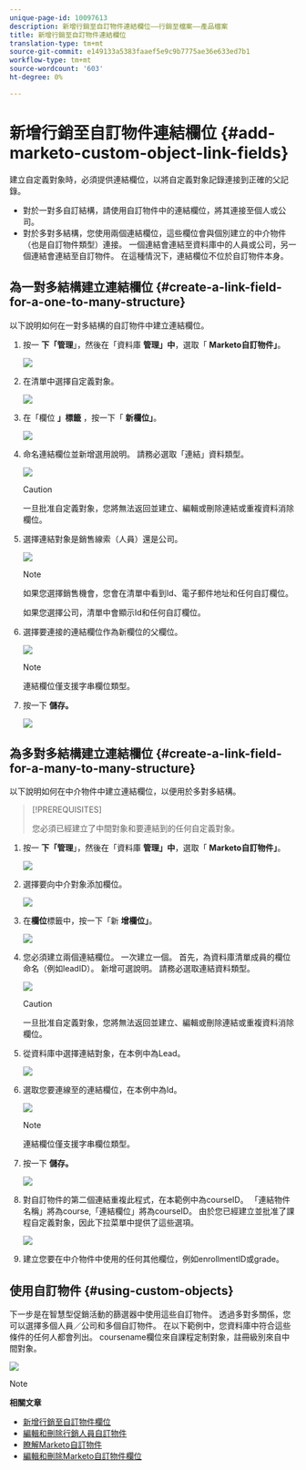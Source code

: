 ```yaml
---
unique-page-id: 10097613
description: 新增行銷至自訂物件連結欄位——行銷至檔案——產品檔案
title: 新增行銷至自訂物件連結欄位
translation-type: tm+mt
source-git-commit: e149133a5383faaef5e9c9b7775ae36e633ed7b1
workflow-type: tm+mt
source-wordcount: '603'
ht-degree: 0%

---
```



# 新增行銷至自訂物件連結欄位 {#add-marketo-custom-object-link-fields}

建立自定義對象時，必須提供連結欄位，以將自定義對象記錄連接到正確的父記錄。

* 對於一對多自訂結構，請使用自訂物件中的連結欄位，將其連接至個人或公司。
* 對於多對多結構，您使用兩個連結欄位，這些欄位會與個別建立的中介物件（也是自訂物件類型）連接。 一個連結會連結至資料庫中的人員或公司，另一個連結會連結至自訂物件。 在這種情況下，連結欄位不位於自訂物件本身。

## 為一對多結構建立連結欄位 {#create-a-link-field-for-a-one-to-many-structure}

以下說明如何在一對多結構的自訂物件中建立連結欄位。

1. 按一 **下「管理**」，然後在「資料庫 **管理」中**，選取「 **Marketo自訂物件」**。

   ![](assets/image2016-1-18-13-3a25-3a11.png)

1. 在清單中選擇自定義對象。

   ![](assets/image2016-1-14-15-3a6-3a2.png)

1. 在「欄位 **」標籤** ，按一下「 **新欄位」**。

   ![](assets/image2015-9-17-14-3a9-3a19.png)

1. 命名連結欄位並新增選用說明。 請務必選取「連結」資料類型。

   ![](assets/image2015-10-5-13-3a24-3a57.png)

   >[!CAUTION]
   >
   >一旦批准自定義對象，您將無法返回並建立、編輯或刪除連結或重複資料消除欄位。

1. 選擇連結對象是銷售線索（人員）還是公司。

   ![](assets/image2015-10-5-13-3a28-3a1.png)

   >[!NOTE]
   >
   >如果您選擇銷售機會，您會在清單中看到Id、電子郵件地址和任何自訂欄位。
   >
   >
   >如果您選擇公司，清單中會顯示Id和任何自訂欄位。

1. 選擇要連接的連結欄位作為新欄位的父欄位。

   ![](assets/image2015-10-5-13-3a30-3a6.png)

   >[!NOTE]
   >
   >連結欄位僅支援字串欄位類型。

1. 按一下 **儲存。**

   ![](assets/image2015-10-5-13-3a34-3a0.png)

## 為多對多結構建立連結欄位 {#create-a-link-field-for-a-many-to-many-structure}

以下說明如何在中介物件中建立連結欄位，以便用於多對多結構。

>[!PREREQUISITES]
>
>您必須已經建立了中間對象和要連結到的任何自定義對象。

1. 按一 **下「管理**」，然後在「資料庫 **管理」中**，選取「 **Marketo自訂物件」**。

   ![](assets/image2016-1-18-9-3a8-3a14.png)

1. 選擇要向中介對象添加欄位。

   ![](assets/image2016-1-18-9-3a10-3a29.png)

1. 在**欄位**標籤中，按一下「新 **增欄位」**。

   ![](assets/image2016-1-18-9-3a31-3a43.png)

1. 您必須建立兩個連結欄位。 一次建立一個。 首先，為資料庫清單成員的欄位命名（例如leadID）。 新增可選說明。 請務必選取連結資料類型。

   ![](assets/image2016-1-18-9-3a38-3a59.png)

   >[!CAUTION]
   >
   >一旦批准自定義對象，您將無法返回並建立、編輯或刪除連結或重複資料消除欄位。

1. 從資料庫中選擇連結對象，在本例中為Lead。

   ![](assets/image2016-1-18-9-3a50-3a48.png)

1. 選取您要連線至的連結欄位，在本例中為Id。

   ![](assets/image2016-1-18-9-3a53-3a54.png)

   >[!NOTE]
   >
   >連結欄位僅支援字串欄位類型。

1. 按一下 **儲存。**

   ![](assets/image2016-1-18-9-3a55-3a18.png)

1. 對自訂物件的第二個連結重複此程式，在本範例中為courseID。 「連結物件名稱」將為course,「連結欄位」將為courseID。 由於您已經建立並批准了課程自定義對象，因此下拉菜單中提供了這些選項。

   ![](assets/image2016-1-18-9-3a57-3a46.png)

1. 建立您要在中介物件中使用的任何其他欄位，例如enrollmentID或grade。

## 使用自訂物件 {#using-custom-objects}

下一步是在智慧型促銷活動的篩選器中使用這些自訂物件。 透過多對多關係，您可以選擇多個人員／公司和多個自訂物件。 在以下範例中，您資料庫中符合這些條件的任何人都會列出。 coursename欄位來自課程定制對象，註冊級別來自中間對象。

![](assets/image2016-1-14-15-3a57-3a59.png)

>[!NOTE]
>
>**相關文章**
>
>* [新增行銷至自訂物件欄位](add-marketo-custom-object-fields.md)
>* [編輯和刪除行銷人員自訂物件](edit-and-delete-a-marketo-custom-object.md)
>* [瞭解Marketo自訂物件](understanding-marketo-custom-objects.md)
>* [編輯和刪除Marketo自訂物件欄位](edit-and-delete-marketo-custom-object-fields.md)

>



